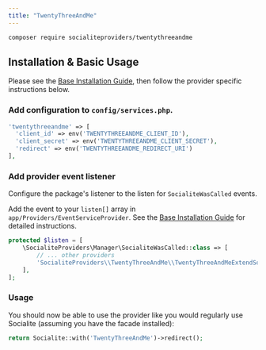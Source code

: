 ```yaml
---
title: "TwentyThreeAndMe"
---
```


```bash
composer require socialiteproviders/twentythreeandme
```

## Installation & Basic Usage

Please see the [Base Installation Guide](https://socialiteproviders.com/usage.html), then follow the provider specific instructions below.

### Add configuration to `config/services.php`.

```php
'twentythreeandme' => [    
  'client_id' => env('TWENTYTHREEANDME_CLIENT_ID'),  
  'client_secret' => env('TWENTYTHREEANDME_CLIENT_SECRET'),  
  'redirect' => env('TWENTYTHREEANDME_REDIRECT_URI') 
],
```

### Add provider event listener

Configure the package's listener to the listen for `SocialiteWasCalled` events. 

Add the event to your `listen[]` array  in `app/Providers/EventServiceProvider`. See the [Base Installation Guide](https://socialiteproviders.com/usage.html) for detailed instructions.

```php
protected $listen = [
    \SocialiteProviders\Manager\SocialiteWasCalled::class => [
        // ... other providers
        'SocialiteProviders\\TwentyThreeAndMe\\TwentyThreeAndMeExtendSocialite@handle',
    ],
];
```

### Usage

You should now be able to use the provider like you would regularly use Socialite (assuming you have the facade installed):

```php
return Socialite::with('TwentyThreeAndMe')->redirect();
```
